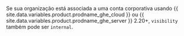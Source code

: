 Se sua organização está associada a uma conta corporativa usando {{ site.data.variables.product.prodname_ghe_cloud }} ou {{ site.data.variables.product.prodname_ghe_server }} 2.20+, `visibility` também pode ser `internal`.
